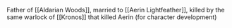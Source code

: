 Father of [[Aldarian Woods]], married to [[Aerin Lightfeather]], killed by the same warlock of [[Kronos]] that killed Aerin (for character development)